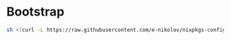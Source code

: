 # Bootstrap

```sh
sh <(curl -L https://raw.githubusercontent.com/e-nikolov/nixpkgs-config/master/scripts/bootstrap.sh)
```
